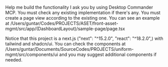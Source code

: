 Help me build the functionality I ask you by using Desktop Commander MCP. You must check any existing implementation if there's any. You must create a page view according to the existing one. You can see an example at /Users/guntar/Codes/PROJECTS/ASET/front-asset-mgmt/src/app/(DashboardLayout)/sample-page/page.tsx

Notice that this project is a next.js ("next": "^15.2.0", "react": "^18.2.0",) with tailwind and shadcn/ui. You can check the components at /Users/guntar/Documents/SourceCodes/PROJECTS/uniform-mgmt/src/components/ui and you may suggest additional components if needed.
